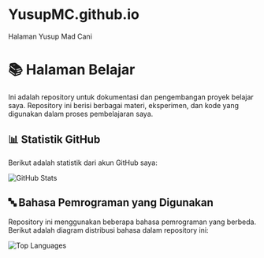 # YusupMC.github.io
Halaman Yusup Mad Cani

# 📚 Halaman Belajar

Ini adalah repository untuk dokumentasi dan pengembangan proyek belajar saya. Repository ini berisi berbagai materi, eksperimen, dan kode yang digunakan dalam proses pembelajaran saya.

## 📊 Statistik GitHub

Berikut adalah statistik dari akun GitHub saya:

![GitHub Stats](https://github-readme-stats.vercel.app/api?username=YusupMC&show_icons=true&theme=radical)

## 🔤 Bahasa Pemrograman yang Digunakan

Repository ini menggunakan beberapa bahasa pemrograman yang berbeda. Berikut adalah diagram distribusi bahasa dalam repository ini:

![Top Languages](https://github-readme-stats.vercel.app/api/top-langs/?username=YusupMC&layout=compact&theme=radical)

